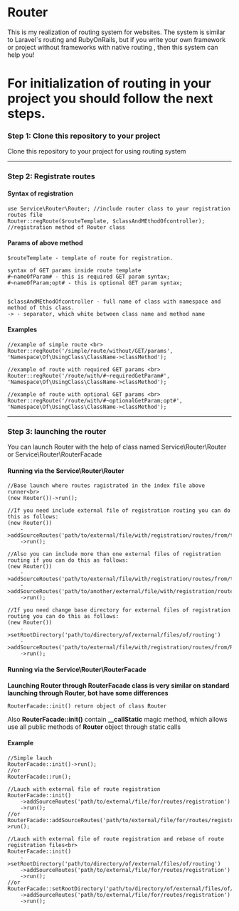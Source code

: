 # Router
This is my realization of routing system for websites. The system is similar to Laravel`s routing and RubyOnRails, but if you write your own framework or  project without frameworks with native routing , then this system can help you!

For initialization of routing in your project you should follow the next steps.
================================================================================

### Step 1: Clone this repository to your project
Clone this repository to your project for using routing system

<hr>

### Step 2: Registrate routes

#### Syntax of registration

    use Service\Router\Router; //include router class to your registration routes file 
    Router::regRoute($routeTemplate, $classAndMEthodOfcontroller); //registration method of Router class 

#### Params of above method

    $routeTemplate - template of route for registration.
  
    syntax of GET params inside route template
    #~nameOfParam# - this is required GET param syntax;
    #~nameOfParam;opt# - this is optional GET param syntax;


    $classAndMEthodOfcontroller - full name of class with namespace and method of this class.
    -> - separator, which white between class name and method name

#### Examples

    //example of simple route <br>
    Router::regRoute('/simple/route/without/GET/params', 'Namespace\Of\UsingClass\ClassName->classMethod');

    //example of route with required GET params <br>
    Router::regRoute('/route/with/#~requiredGetParam#', 'Namespace\Of\UsingClass\ClassName->classMethod');

    //example of route with optional GET params <br>
    Router::regRoute('/route/with/#~optionalGetParam;opt#', 'Namespace\Of\UsingClass\ClassName->classMethod');

<hr>

### Step 3: launching the router
You can launch Router with the help of class named Service\Router\Router or Service\Router\RouterFacade

#### Running via the Service\Router\Router

    //Base launch where routes ragistrated in the index file above runner<br>
    (new Router())->run();
  
    //If you need include external file of registration routing you can do this as follows:
    (new Router())
        ->addSourceRoutes('path/to/external/file/with/registration/routes/from/the/DOCUMENT_ROOT/directory')
        ->run();        
  
    //Also you can include more than one external files of registration routing if you can do this as follows:
    (new Router())
        ->addSourceRoutes('path/to/external/file/with/registration/routes/from/the/DOCUMENT_ROOT/directory')
        ->addSourceRoutes('path/to/another/external/file/with/registration/routes/from/the/DOCUMENT_ROOT/directory')
        ->run();

    //If you need change base directory for external files of registration routing you can do this as follows:
    (new Router())
        ->setRootDirectory('path/to/directory/of/external/files/of/routing')
        ->addSourceRoutes('path/to/external/file/with/registration/routes/from/RootDir')
        ->run();

#### Running via the Service\Router\RouterFacade

**Launching Router through RouterFacade class is very similar on standard launching through Router, bot have some differences**

    RouterFacade::init() return object of class Router
  
Also **RouterFacade::init()** contain **__callStatic** magic method, which allows use all public methods of **Router** object through static calls

#### Example

    //Simple lauch
    RouterFacade::init()->run();
    //or
    RouterFacade::run();
  
    //Lauch with external file of route registration
    RouterFacade::init()
        ->addSourceRoutes('path/to/external/file/for/routes/registration')
        ->run();
    //or
    RouterFacade::addSourceRoutes('path/to/external/file/for/routes/registration')->run();
   
    //Lauch with external file of route registration and rebase of route registration files<br>
    RouterFacade::init()
        ->setRootDirectory('path/to/directory/of/external/files/of/routing')
        ->addSourceRoutes('path/to/external/file/for/routes/registration')
        ->run();
    //or
    RouterFacade::setRootDirectory('path/to/directory/of/external/files/of/routing')
        ->addSourceRoutes('path/to/external/file/for/routes/registration')
        ->run();
